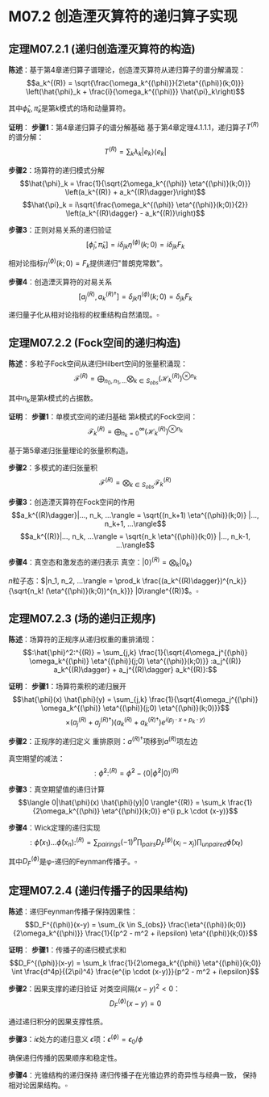 # M07.2 创造湮灭算符的递归算子实现

## 定理M07.2.1 (递归创造湮灭算符的构造)

**陈述**：基于第4章递归算子谱理论，创造湮灭算符从递归算子的谱分解涌现：
$$a_k^{(R)} = \sqrt{\frac{\omega_k^{(\phi)}}{2\eta^{(\phi)}(k;0)}} \left(\hat{\phi}_k + \frac{i}{\omega_k^{(\phi)}} \hat{\pi}_k\right)$$

其中$\hat{\phi}_k, \hat{\pi}_k$是第$k$模式的场和动量算符。

**证明**：
**步骤1**：第4章递归算子的谱分解基础
基于第4章定理4.1.1.1，递归算子$T^{(R)}$的谱分解：
$$T^{(R)} = \sum_{k} \lambda_k |e_k\rangle\langle e_k|$$

**步骤2**：场算符的递归模式分解
$$\hat{\phi}_k = \frac{1}{\sqrt{2\omega_k^{(\phi)} \eta^{(\phi)}(k;0)}} \left(a_k^{(R)} + a_k^{(R)\dagger}\right)$$
$$\hat{\pi}_k = i\sqrt{\frac{\omega_k^{(\phi)} \eta^{(\phi)}(k;0)}{2}} \left(a_k^{(R)\dagger} - a_k^{(R)}\right)$$

**步骤3**：正则对易关系的递归验证
$$[\hat{\phi}_j, \hat{\pi}_k] = i\delta_{jk} \eta^{(\phi)}(k;0) = i\delta_{jk} F_k$$

相对论指标$\eta^{(\phi)}(k;0) = F_k$提供递归"普朗克常数"。

**步骤4**：创造湮灭算符的对易关系
$$[a_j^{(R)}, a_k^{(R)\dagger}] = \delta_{jk} \eta^{(\phi)}(k;0) = \delta_{jk} F_k$$

递归量子化从相对论指标的权重结构自然涌现。$\square$

## 定理M07.2.2 (Fock空间的递归构造)

**陈述**：多粒子Fock空间从递归Hilbert空间的张量积涌现：
$$\mathcal{F}^{(R)} = \bigoplus_{n_0,n_1,...} \bigotimes_{k \in S_{obs}} (\mathcal{H}_k^{(R)})^{\otimes n_k}$$

其中$n_k$是第$k$模式的占据数。

**证明**：
**步骤1**：单模式空间的递归基础
第$k$模式的Fock空间：
$$\mathcal{F}_k^{(R)} = \bigoplus_{n_k=0}^{\infty} (\mathcal{H}_k^{(R)})^{\otimes n_k}$$

基于第5章递归张量理论的张量积构造。

**步骤2**：多模式的递归张量积
$$\mathcal{F}^{(R)} = \bigotimes_{k \in S_{obs}} \mathcal{F}_k^{(R)}$$

**步骤3**：创造湮灭算符在Fock空间的作用
$$a_k^{(R)\dagger}|..., n_k, ...\rangle = \sqrt{(n_k+1) \eta^{(\phi)}(k;0)} |..., n_k+1, ...\rangle$$
$$a_k^{(R)}|..., n_k, ...\rangle = \sqrt{n_k \eta^{(\phi)}(k;0)} |..., n_k-1, ...\rangle$$

**步骤4**：真空态和激发态的递归表示
真空：$|0\rangle^{(R)} = \bigotimes_k |0_k\rangle$

$n$粒子态：$|n_1, n_2, ...\rangle = \prod_k \frac{(a_k^{(R)\dagger})^{n_k}}{\sqrt{n_k! (\eta^{(\phi)}(k;0))^{n_k}}} |0\rangle^{(R)}$。$\square$

## 定理M07.2.3 (场的递归正规序)

**陈述**：场算符的正规序从递归权重的重排涌现：
$$:\hat{\phi}^2:^{(R)} = \sum_{j,k} \frac{1}{\sqrt{4\omega_j^{(\phi)} \omega_k^{(\phi)} \eta^{(\phi)}(j;0) \eta^{(\phi)}(k;0)}} :a_j^{(R)} a_k^{(R)\dagger} + a_j^{(R)\dagger} a_k^{(R)}:$$

**证明**：
**步骤1**：场算符乘积的递归展开
$$\hat{\phi}(x) \hat{\phi}(y) = \sum_{j,k} \frac{1}{\sqrt{4\omega_j^{(\phi)} \omega_k^{(\phi)} \eta^{(\phi)}(j;0) \eta^{(\phi)}(k;0)}}$$
$$\times \left(a_j^{(R)} + a_j^{(R)\dagger}\right)\left(a_k^{(R)} + a_k^{(R)\dagger}\right) e^{i(p_j \cdot x + p_k \cdot y)}$$

**步骤2**：正规序的递归定义
重排原则：$a^{(R)\dagger}$项移到$a^{(R)}$项左边

真空期望的减法：
$$:\hat{\phi}^2:^{(R)} = \hat{\phi}^2 - \langle 0|\hat{\phi}^2|0 \rangle^{(R)}$$

**步骤3**：真空期望值的递归计算
$$\langle 0|\hat{\phi}(x) \hat{\phi}(y)|0 \rangle^{(R)} = \sum_k \frac{1}{2\omega_k^{(\phi)} \eta^{(\phi)}(k;0)} e^{i p_k \cdot (x-y)}$$

**步骤4**：Wick定理的递归实现
$$:\hat{\phi}(x_1) ... \hat{\phi}(x_n):^{(R)} = \sum_{pairings} (-1)^P \prod_{pairs} D_F^{(\phi)}(x_i - x_j) \prod_{unpaired} \hat{\phi}(x_\ell)$$

其中$D_F^{(\phi)}$是φ-递归的Feynman传播子。$\square$

## 定理M07.2.4 (递归传播子的因果结构)

**陈述**：递归Feynman传播子保持因果性：
$$D_F^{(\phi)}(x-y) = \sum_{k \in S_{obs}} \frac{\eta^{(\phi)}(k;0)}{2\omega_k^{(\phi)}} \frac{1}{(p^2 - m^2 + i\epsilon) \eta^{(\phi)}(k;0)}$$

**证明**：
**步骤1**：传播子的递归模式求和
$$D_F^{(\phi)}(x-y) = \sum_k \frac{1}{2\omega_k^{(\phi)} \eta^{(\phi)}(k;0)} \int \frac{d^4p}{(2\pi)^4} \frac{e^{ip \cdot (x-y)}}{p^2 - m^2 + i\epsilon}$$

**步骤2**：因果支撑的递归验证
对类空间隔$(x-y)^2 < 0$：
$$D_F^{(\phi)}(x-y) = 0$$

通过递归积分的因果支撑性质。

**步骤3**：$i\epsilon$处方的递归意义
$\epsilon$项：$\epsilon^{(\phi)} = \epsilon_0 / \phi$

确保递归传播的因果顺序和稳定性。

**步骤4**：光锥结构的递归保持
递归传播子在光锥边界的奇异性与经典一致，
保持相对论因果结构。$\square$